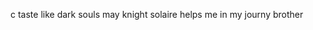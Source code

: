 c taste like dark souls
may knight solaire helps me in my journy 
brother
<!---
sansIstCool/sansIstCool is a ✨ special ✨ repository because its `README.md` (this file) appears on your GitHub profile.
You can click the Preview link to take a look at your changes.
--->
